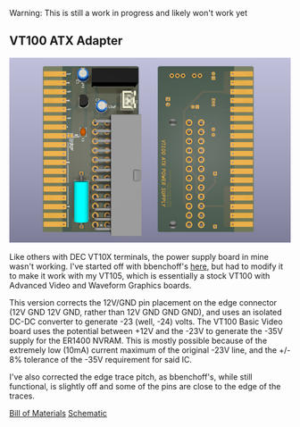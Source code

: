 Warning: This is still a work in progress and likely won't work yet

VT100 ATX Adapter
-----------------

![Board Render](adapter.jpg)

Like others with DEC VT10X terminals, the power supply board in mine
wasn't working. I've started off with bbenchoff's [here](https://github.com/bbenchoff/VT100Adapter),
but had to modify it to make it work with my VT105, which is essentially
a stock VT100 with Advanced Video and Waveform Graphics boards.

This version corrects the 12V/GND pin placement on the edge
connector (12V GND 12V GND, rather than 12V GND GND GND),
and uses an isolated DC-DC converter to generate -23 (well, -24) volts.
The VT100 Basic Video board uses the potential between +12V
and the -23V to generate the -35V supply for the ER1400
NVRAM. This is mostly possible because of the extremely low (10mA)
current maximum of the original -23V line, and the +/- 8%
tolerance of the -35V requirement for said IC.

I've also corrected the edge trace pitch, as bbenchoff's,
while still functional, is slightly off and some of the pins
are close to the edge of the traces.

[Bill of Materials](VT100_ATX_DCDC.csv)
[Schematic](VT100_ATX_DCDC.pdf)
